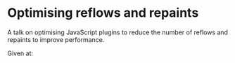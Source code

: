 # Optimising reflows and repaints

A talk on optimising JavaScript plugins to reduce the number of reflows and repaints to improve performance.

Given at:
